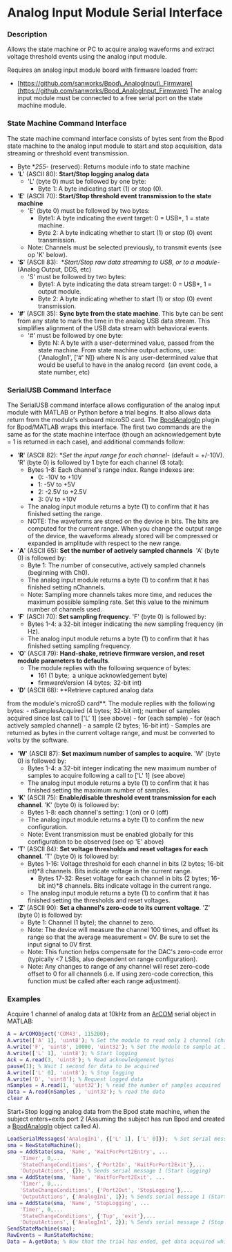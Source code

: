 # Analog Input Module Serial Interface

### Description

Allows the state machine or PC to acquire analog waveforms and extract voltage threshold events using the analog input module.

Requires an analog input module board with firmware loaded from:
- [https://github.com/sanworks/Bpod\_AnalogInput\_Firmware](https://github.com/sanworks/Bpod_AnalogInput_Firmware)
The analog input module must be connected to a free serial port on the state machine module.

### State Machine Command Interface

The state machine command interface consists of bytes sent from the Bpod state machine to the analog input module to start and stop acquisition, data streaming or threshold event transmission.

- Byte **255*- (reserved): Returns module info to state machine
- '**L**' (ASCII 80): **Start/Stop logging analog data**
    - 'L' (byte 0) must be followed by one byte:
        - Byte 1: A byte indicating start (1) or stop (0). 
- '**E**' (ASCII 70): **Start/Stop threshold event transmission to the state machine**
    - 'E' (byte 0) must be followed by two bytes:
        - Byte1: A byte indicating the event target: 0 = USB\*, 1 = state machine.
        - Byte 2: A byte indicating whether to start (1) or stop (0) event transmission.
    - Note: Channels must be selected previously, to transmit events (see op 'K' below).
- '**S**' (ASCII 83):  **Start/Stop raw data streaming to USB, or to a module*- (Analog Output, DDS, etc)
    - 'S' must be followed by two bytes:
        - Byte1: A byte indicating the data stream target: 0 = USB\*, 1 = output module.
        - Byte 2: A byte indicating whether to start (1) or stop (0) event transmission.
- '**#**' (ASCII 35): **Sync byte from the state machine**. This byte can be sent from any state to mark the time in the analog USB data stream. This simplifies alignment of the USB data stream with behavioral events. 
    - '#' must be followed by one byte:
        - Byte N: A byte with a user-determined value, passed from the state machine. From state machine output actions, use: {'AnalogIn1', ['#' N]} where N is any user-determined value that would be useful to have in the analog record  (an event code, a state number, etc)

### SerialUSB Command Interface

The SerialUSB command interface allows configuration of the analog input module with MATLAB or Python before a trial begins. It also allows data return from the module's onboard microSD card. The [BpodAnalogIn](/site/bpoddocumentation/user-guide/function-reference/bpodanalogin?authuser=0) plugin for Bpod/MATLAB wraps this interface. The first two commands are the same as for the state machine interface (though an acknowledgement byte = 1 is returned in each case), and additional commands follow:

- '**R**' (ASCII 82): **Set the input range for each channel*- (default = +/-10V). 'R' (byte 0) is followed by 1 byte for each channel (8 total):
    - Bytes 1-8: Each channel's range index. Range indexes are:
        - 0: -10V to +10V
        - 1: -5V to +5V
        - 2: -2.5V to +2.5V
        - 3: 0V to +10V
    - The analog input module returns a byte (1) to confirm that it has finished setting the range.
    - NOTE: The waveforms are stored on the device in bits. The bits are computed for the current range. When you change the output range of the device, the waveforms already stored will be compressed or expanded in amplitude with respect to the new range. 
- '**A**' (ASCII 65): **Set the number of actively sampled channels**  'A' (byte 0) is followed by:
    - Byte 1: The number of consecutive, actively sampled channels (beginning with Ch0).
    - The analog input module returns a byte (1) to confirm that it has finished setting nChannels.
    - Note: Sampling more channels takes more time, and reduces the maximum possible sampling rate. Set this value to the minimum number of channels used.
- '**F**' (ASCII 70): **Set sampling frequency**. 'F' (byte 0) is followed by:
    - Bytes 1-4: a 32-bit integer indicating the new sampling frequency (in Hz).
    - The analog input module returns a byte (1) to confirm that it has finished setting sampling frequency.
- '**O**' (ASCII 79): **Hand-shake, retrieve firmware version, and reset module parameters to defaults**.
    - The module replies with the following sequence of bytes:
        - 161 (1 byte;  a unique acknowledgement byte)
        - firmwareVersion (4 bytes; 32-bit int)
- '**D**' (ASCII 68): **Retrieve captured analog data

 from the module's microSD card**. The module replies with the following bytes:
    - nSamplesAcquired (4 bytes; 32-bit int); number of samples acquired since last call to ['L' 1] (see above)
    - for (each sample)
        - for (each actively sampled channel)
            - a sample (2 bytes; 16-bit int)
    - Samples are returned as bytes in the current voltage range, and must be converted to volts by the software.
- '**W**' (ASCII 87): **Set maximum number of samples to acquire**. 'W' (byte 0) is followed by:
    - Bytes 1-4: a 32-bit integer indicating the new maximum number of samples to acquire following a call to ['L' 1] (see above)
    - The analog input module returns a byte (1) to confirm that it has finished setting the maximum number of samples.
- '**K**' (ASCII 75): **Enable/disable threshold event transmission for each channel**. 'K' (byte 0) is followed by:
    - Bytes 1-8: each channel's setting: 1 (on) or 0 (off)
    - The analog input module returns a byte (1) to confirm the new configuration.
    - Note: Event transmission must be enabled globally for this configuration to be observed (see op 'E' above)
- '**T**' (ASCII 84): **Set voltage thresholds and reset voltages for each channel**. 'T' (byte 0) is followed by:
    - Bytes 1-16: Voltage threshold for each channel in bits (2 bytes; 16-bit int)\*8 channels. Bits indicate voltage in the current range.
        - Bytes 17-32: Reset voltage for each channel in bits (2 bytes; 16-bit int)\*8 channels. Bits indicate voltage in the current range.
    - The analog input module returns a byte (1) to confirm that it has finished setting the thresholds and reset voltages.
- '**Z**' (ASCII 90): **Set a channel's zero-code to its current voltage**. 'Z' (byte 0) is followed by:
    - Byte 1: Channel (1 byte); the channel to zero.
    - Note: The device will measure the channel 100 times, and offset its range so that the average measurement = 0V. Be sure to set the input signal to 0V first.
    - Note: This function helps compensate for the DAC's zero-code error (typically <7 LSBs, also dependent on range configuration).
    - Note: Any changes to range of any channel will reset zero-code offset to 0 for all channels (i.e. If using zero-code correction, this function must be called after each range adjustment).

### Examples

Acquire 1 channel of analog data at 10kHz from an [ArCOM](http://sites.google.com/site/sanworksdocs/arcom) serial object in MATLAB: 

```matlab
A = ArCOMObject('COM43', 115200);
A.write(['A' 1], 'uint8'); % Set the module to read only 1 channel (channel 1)
A.write('F', 'uint8', 10000, 'uint32'); % Set the module to sample at 10kHz
A.write(['L' 1], 'uint8'); % Start logging
Ack = A.read(3, 'uint8'); % Read acknowledgement bytes
pause(1); % Wait 1 second for data to be acquired
A.write(['L' 0], 'uint8'); % Stop logging
A.write('D', 'uint8'); % Request logged data
nSamples = A.read(1, 'uint32'); % read the number of samples acquired
Data = A.read(nSamples , 'uint32'); % read the data
clear A
```

Start+Stop logging analog data from the Bpod state machine, when the subject enters+exits port 2 (Assuming the subject has run Bpod and created a [BpodAnalogIn](/site/bpoddocumentation/user-guide/function-reference/bpodanalogin?authuser=0) object called A).

```matlab
LoadSerialMessages('AnalogIn1', {['L' 1], ['L' 0]});  % Set serial messages 1+2 to start+stop logging
sma = NewStateMachine();
sma = AddState(sma, 'Name', 'WaitForPort2Entry', ...
    'Timer', 0,...
    'StateChangeConditions', {'Port2In', 'WaitForPort2Exit'},...
    'OutputActions', {}); % Sends serial message 1 (Start logging)
sma = AddState(sma, 'Name', 'WaitForPort2Exit', ...
    'Timer', 0,...
    'StateChangeConditions', {'Port2Out', 'StopLogging'},...
    'OutputActions', {'AnalogIn1', 1}); % Sends serial message 1 (Start logging)
sma = AddState(sma, 'Name', 'StopLogging', ...
    'Timer', 0,...
    'StateChangeConditions', {'Tup', 'exit'},...
    'OutputActions', {'AnalogIn1', 2}); % Sends serial message 2 (Stop logging)
SendStateMachine(sma);
RawEvents = RunStateMachine;
Data = A.getData; % Now that the trial has ended, get data acquired while the subject was in the port
```
